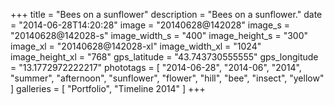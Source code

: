 +++
title = "Bees on a sunflower"
description = "Bees on a sunflower."
date = "2014-06-28T14:20:28"
image = "20140628@142028"
image_s = "20140628@142028-s"
image_width_s = "400"
image_height_s = "300"
image_xl = "20140628@142028-xl"
image_width_xl = "1024"
image_height_xl = "768"
gps_latitude = "43.743730555555"
gps_longitude = "13.1772972222217"
phototags = [ "2014-06-28", "2014-06", "2014", "summer", "afternoon", "sunflower", "flower", "hill", "bee", "insect", "yellow" ]
galleries = [ "Portfolio", "Timeline 2014" ]
+++
